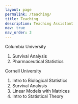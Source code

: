 ```yaml
---
layout: page
permalink: /teaching/
title: Teaching
description: Teaching Assistant
nav: true
nav_order: 3
---
```


Columbia University 
1. Survival Analysis
2. Pharmaceutical Statistics

Cornell University 
1. Intro to Biological Statistics
2. Survival Analysis
3. Linear Models with Matrices
4. Intro to Statistical Theory
